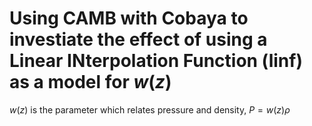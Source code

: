 # Using CAMB with Cobaya to investiate the effect of using a Linear INterpolation Function (linf) as a model for $w(z)$

$w(z)$ is the parameter which relates pressure and density, $P = w(z)\rho$